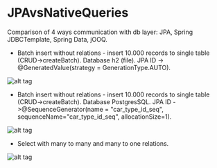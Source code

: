 # JPAvsNativeQueries
Comparison of 4 ways communication with db layer: JPA, Spring JDBCTemplate, Spring Data, jOOQ.

- Batch insert without relations - insert 10.000 records to single table (CRUD->createBatch). Database h2 (file). JPA ID -> @GeneratedValue(strategy = GenerationType.AUTO).

![alt tag](https://cloud.githubusercontent.com/assets/344261/15736757/41029164-28a2-11e6-980e-aed96be2fc6d.png)

- Batch insert without relations - insert 10.000 records to single table (CRUD->createBatch). Database PostgresSQL. JPA ID ->@SequenceGenerator(name = "car_type_id_seq", sequenceName="car_type_id_seq", allocationSize=1).

![alt tag](https://cloud.githubusercontent.com/assets/344261/15776275/e9ba429a-2986-11e6-8931-3d13c9b6677b.png)

- Select with many to many and many to one relations.

![alt tag](https://cloud.githubusercontent.com/assets/344261/15846955/1d56dc96-2c82-11e6-902a-478471ebea2f.png)